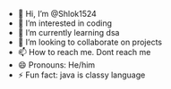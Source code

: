 - 👋 Hi, I’m @Shlok1524
- 👀 I’m interested in coding
- 🌱 I’m currently learning dsa
- 💞️ I’m looking to collaborate on projects
- 📫 How to reach me. Dont reach me
- 😄 Pronouns: He/him
- ⚡ Fun fact: java is classy language

<!---
Shlok1524/Shlok1524 is a ✨ special ✨ repository because its `README.md` (this file) appears on your GitHub profile.
You can click the Preview link to take a look at your changes.
--->
